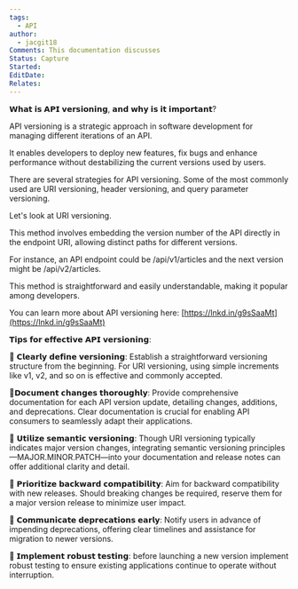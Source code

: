 ```yaml
---
tags:
  - API
author:
  - jacgit18
Comments: This documentation discusses
Status: Capture
Started: 
EditDate: 
Relates:
---
```

𝗪𝗵𝗮𝘁 𝗶𝘀 𝗔𝗣𝗜 𝘃𝗲𝗿𝘀𝗶𝗼𝗻𝗶𝗻𝗴, 𝗮𝗻𝗱 𝘄𝗵𝘆 𝗶𝘀 𝗶𝘁 𝗶𝗺𝗽𝗼𝗿𝘁𝗮𝗻𝘁?  
  
API versioning is a strategic approach in software development for managing different iterations of an API.  
  
It enables developers to deploy new features, fix bugs and enhance performance without destabilizing the current versions used by users.  
  
There are several strategies for API versioning. Some of the most commonly used are URI versioning, header versioning, and query parameter versioning.  
  
Let's look at URI versioning.  
  
This method involves embedding the version number of the API directly in the endpoint URI, allowing distinct paths for different versions.  
  
For instance, an API endpoint could be /api/v1/articles and the next version might be /api/v2/articles.  
  
This method is straightforward and easily understandable, making it popular among developers.  
  
You can learn more about API versioning here: [https://lnkd.in/g9sSaaMt](https://lnkd.in/g9sSaaMt)  
  
𝗧𝗶𝗽𝘀 𝗳𝗼𝗿 𝗲𝗳𝗳𝗲𝗰𝘁𝗶𝘃𝗲 𝗔𝗣𝗜 𝘃𝗲𝗿𝘀𝗶𝗼𝗻𝗶𝗻𝗴:  
  
🔸 𝗖𝗹𝗲𝗮𝗿𝗹𝘆 𝗱𝗲𝗳𝗶𝗻𝗲 𝘃𝗲𝗿𝘀𝗶𝗼𝗻𝗶𝗻𝗴: Establish a straightforward versioning structure from the beginning. For URI versioning, using simple increments like v1, v2, and so on is effective and commonly accepted.  
  
🔸𝗗𝗼𝗰𝘂𝗺𝗲𝗻𝘁 𝗰𝗵𝗮𝗻𝗴𝗲𝘀 𝘁𝗵𝗼𝗿𝗼𝘂𝗴𝗵𝗹𝘆: Provide comprehensive documentation for each API version update, detailing changes, additions, and deprecations. Clear documentation is crucial for enabling API consumers to seamlessly adapt their applications.  
  
🔸 𝗨𝘁𝗶𝗹𝗶𝘇𝗲 𝘀𝗲𝗺𝗮𝗻𝘁𝗶𝗰 𝘃𝗲𝗿𝘀𝗶𝗼𝗻𝗶𝗻𝗴: Though URI versioning typically indicates major version changes, integrating semantic versioning principles—MAJOR.MINOR.PATCH—into your documentation and release notes can offer additional clarity and detail.  
  
🔸 𝗣𝗿𝗶𝗼𝗿𝗶𝘁𝗶𝘇𝗲 𝗯𝗮𝗰𝗸𝘄𝗮𝗿𝗱 𝗰𝗼𝗺𝗽𝗮𝘁𝗶𝗯𝗶𝗹𝗶𝘁𝘆: Aim for backward compatibility with new releases. Should breaking changes be required, reserve them for a major version release to minimize user impact.  
  
🔸 𝗖𝗼𝗺𝗺𝘂𝗻𝗶𝗰𝗮𝘁𝗲 𝗱𝗲𝗽𝗿𝗲𝗰𝗮𝘁𝗶𝗼𝗻𝘀 𝗲𝗮𝗿𝗹𝘆: Notify users in advance of impending deprecations, offering clear timelines and assistance for migration to newer versions.  
  
🔸 𝗜𝗺𝗽𝗹𝗲𝗺𝗲𝗻𝘁 𝗿𝗼𝗯𝘂𝘀𝘁 𝘁𝗲𝘀𝘁𝗶𝗻𝗴: before launching a new version implement robust testing to ensure existing applications continue to operate without interruption.